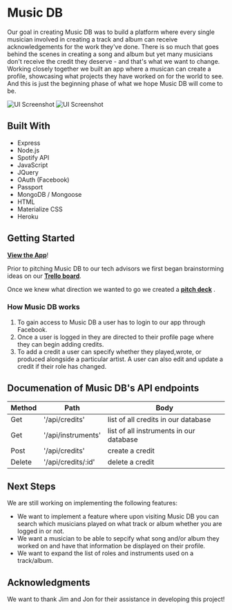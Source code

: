 # Music DB

Our goal in creating Music DB was to build a platform where every single musician involved in creating a track and album can receive acknowledgements for the work they've done. There is so much that goes behind the scenes in creating a song and album but yet many musicians don't receive the credit they deserve - and that's what we want to change. Working closely together we built an app where a musican can create a profile, showcasing what projects they have worked on for the world to see. And this is just the beginning phase of what we hope Music DB will come to be.

![UI Screenshot](https://i.imgur.com/CRA7Kpg.png)
![UI Screenshot](https://i.imgur.com/vwV8hlK.png)

## Built With
* Express
* Node.js
* Spotify API
* JavaScript
* JQuery
* OAuth (Facebook)
* Passport
* MongoDB / Mongoose
* HTML
* Materialize CSS
* Heroku

## Getting Started

 **[View the App](https://imusicdb.herokuapp.com/)**!

Prior to pitching Music DB to our tech advisors we first began brainstorming ideas on our **[Trello board](https://trello.com/b/LrWaPHwh/dassit-music-db)**.

Once we knew what direction we wanted to go we created a **[pitch deck](https://docs.google.com/presentation/d/1s1ZraT1Jqh7GH6N4qVrCChEWphwolOWF7pzhdXrgMu4/edit#slide=id.g35f391192_00)** .


### How Music DB works

1. To gain access to Music DB a user has to login to our app through Facebook.
2. Once a user is logged in they are directed to their profile page where they can begin adding credits.
3. To add a credit a user can specify whether they played,wrote, or produced alongside a particular artist. A user can also edit and update a credit if their role has changed.

## Documenation of Music DB's API endpoints

| Method |       Path         |               Body                         |
| ------ | --------------     | ------------------------------------------ |
| Get    | '/api/credits'     | list of all credits in our database        |
| Get    | '/api/instruments' | list of all instruments in our database    |
| Post   | '/api/credits'     | create a credit                            |
| Delete | '/api/credits/:id' | delete a credit                            |

## Next Steps

We are still working on implementing the following features:

* We want to implement a feature where upon visiting Music DB you can search which musicians played on what track or album whether you are logged in or not.
* We want a musician to be able to sepcify what song and/or album they worked on and have that information be displayed on their profile.
* We want to expand the list of roles and instruments used on a track/album.

## Acknowledgments

We want to thank Jim and Jon for their assistance in developing this project!
